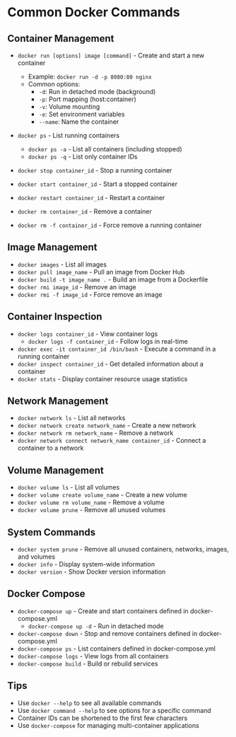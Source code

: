 # Common Docker Commands

## Container Management
- `docker run [options] image [command]` - Create and start a new container
  - Example: `docker run -d -p 8080:80 nginx`
  - Common options:
    - `-d`: Run in detached mode (background)
    - `-p`: Port mapping (host:container)
    - `-v`: Volume mounting
    - `-e`: Set environment variables
    - `--name`: Name the container

- `docker ps` - List running containers
  - `docker ps -a` - List all containers (including stopped)
  - `docker ps -q` - List only container IDs

- `docker stop container_id` - Stop a running container
- `docker start container_id` - Start a stopped container
- `docker restart container_id` - Restart a container
- `docker rm container_id` - Remove a container
- `docker rm -f container_id` - Force remove a running container

## Image Management
- `docker images` - List all images
- `docker pull image_name` - Pull an image from Docker Hub
- `docker build -t image_name .` - Build an image from a Dockerfile
- `docker rmi image_id` - Remove an image
- `docker rmi -f image_id` - Force remove an image

## Container Inspection
- `docker logs container_id` - View container logs
  - `docker logs -f container_id` - Follow logs in real-time
- `docker exec -it container_id /bin/bash` - Execute a command in a running container
- `docker inspect container_id` - Get detailed information about a container
- `docker stats` - Display container resource usage statistics

## Network Management
- `docker network ls` - List all networks
- `docker network create network_name` - Create a new network
- `docker network rm network_name` - Remove a network
- `docker network connect network_name container_id` - Connect a container to a network

## Volume Management
- `docker volume ls` - List all volumes
- `docker volume create volume_name` - Create a new volume
- `docker volume rm volume_name` - Remove a volume
- `docker volume prune` - Remove all unused volumes

## System Commands
- `docker system prune` - Remove all unused containers, networks, images, and volumes
- `docker info` - Display system-wide information
- `docker version` - Show Docker version information

## Docker Compose
- `docker-compose up` - Create and start containers defined in docker-compose.yml
  - `docker-compose up -d` - Run in detached mode
- `docker-compose down` - Stop and remove containers defined in docker-compose.yml
- `docker-compose ps` - List containers defined in docker-compose.yml
- `docker-compose logs` - View logs from all containers
- `docker-compose build` - Build or rebuild services

## Tips
- Use `docker --help` to see all available commands
- Use `docker command --help` to see options for a specific command
- Container IDs can be shortened to the first few characters
- Use `docker-compose` for managing multi-container applications 